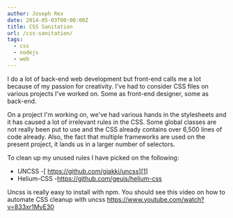 ```yaml
---
author: Joseph Rex
date: 2014-05-03T00:00:00Z
title: CSS Sanitation
url: /css-sanitation/
tags:
  - css
  - nodejs
  - web
---
```


I do a lot of back-end web development but front-end calls me a lot because of my passion for creativity. I've had to consider CSS files on various projects I've worked on. Some as front-end designer, some as back-end.
<!--more-->

On a project I'm working on, we've had various hands in the stylesheets and it has caused a lot of irrelevant rules in the CSS. Some global classes are not really been put to use and the CSS already contains over 6,500 lines of code already. Also, the fact that multiple frameworks are used on the present project, it lands us in a larger number of selectors.

To clean up my unused rules I have picked on the following:

  * UNCSS -[ https://github.com/giakki/uncss][1]
  * Helium-CSS -<https://github.com/geuis/helium-css>

Uncss is really easy to install with npm. You should see this video on how to automate CSS cleanup with uncss <https://www.youtube.com/watch?v=833xr1MyE30>

 [1]: https://github.com/giakki/uncss
